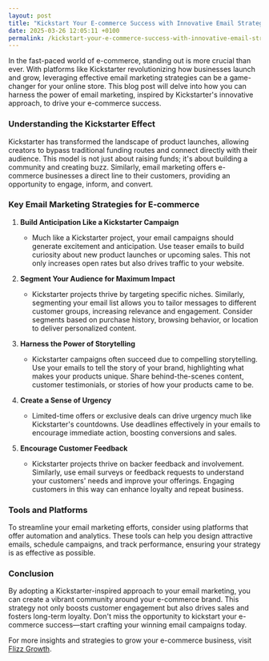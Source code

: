 ```yaml
---
layout: post
title: "Kickstart Your E-commerce Success with Innovative Email Strategies"
date: 2025-03-26 12:05:11 +0100
permalink: /kickstart-your-e-commerce-success-with-innovative-email-strategies/
---
```



In the fast-paced world of e-commerce, standing out is more crucial than ever. With platforms like Kickstarter revolutionizing how businesses launch and grow, leveraging effective email marketing strategies can be a game-changer for your online store. This blog post will delve into how you can harness the power of email marketing, inspired by Kickstarter's innovative approach, to drive your e-commerce success.

### Understanding the Kickstarter Effect

Kickstarter has transformed the landscape of product launches, allowing creators to bypass traditional funding routes and connect directly with their audience. This model is not just about raising funds; it's about building a community and creating buzz. Similarly, email marketing offers e-commerce businesses a direct line to their customers, providing an opportunity to engage, inform, and convert.

### Key Email Marketing Strategies for E-commerce

1. **Build Anticipation Like a Kickstarter Campaign**
   - Much like a Kickstarter project, your email campaigns should generate excitement and anticipation. Use teaser emails to build curiosity about new product launches or upcoming sales. This not only increases open rates but also drives traffic to your website.

2. **Segment Your Audience for Maximum Impact**
   - Kickstarter projects thrive by targeting specific niches. Similarly, segmenting your email list allows you to tailor messages to different customer groups, increasing relevance and engagement. Consider segments based on purchase history, browsing behavior, or location to deliver personalized content.

3. **Harness the Power of Storytelling**
   - Kickstarter campaigns often succeed due to compelling storytelling. Use your emails to tell the story of your brand, highlighting what makes your products unique. Share behind-the-scenes content, customer testimonials, or stories of how your products came to be.

4. **Create a Sense of Urgency**
   - Limited-time offers or exclusive deals can drive urgency much like Kickstarter's countdowns. Use deadlines effectively in your emails to encourage immediate action, boosting conversions and sales.

5. **Encourage Customer Feedback**
   - Kickstarter projects thrive on backer feedback and involvement. Similarly, use email surveys or feedback requests to understand your customers' needs and improve your offerings. Engaging customers in this way can enhance loyalty and repeat business.

### Tools and Platforms

To streamline your email marketing efforts, consider using platforms that offer automation and analytics. These tools can help you design attractive emails, schedule campaigns, and track performance, ensuring your strategy is as effective as possible.

### Conclusion

By adopting a Kickstarter-inspired approach to your email marketing, you can create a vibrant community around your e-commerce brand. This strategy not only boosts customer engagement but also drives sales and fosters long-term loyalty. Don't miss the opportunity to kickstart your e-commerce success—start crafting your winning email campaigns today.

For more insights and strategies to grow your e-commerce business, visit [Flizz Growth](https://flizzgrowth.com).